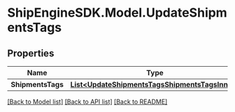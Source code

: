 # ShipEngineSDK.Model.UpdateShipmentsTags

## Properties

Name | Type | Description | Notes
------------ | ------------- | ------------- | -------------
**ShipmentsTags** | [**List&lt;UpdateShipmentsTagsShipmentsTagsInner&gt;**](UpdateShipmentsTagsShipmentsTagsInner.md) |  | [optional] 

[[Back to Model list]](../../README.md#documentation-for-models) [[Back to API list]](../../README.md#documentation-for-api-endpoints) [[Back to README]](../../README.md)

